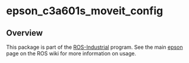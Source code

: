 # epson_c3a601s_moveit_config

## Overview

This package is part of the [ROS-Industrial][] program. See the main [epson][]
page on the ROS wiki for more information on usage.


[ROS-Industrial]: http://wiki.ros.org/Industrial
[epson]: http://wiki.ros.org/epson
